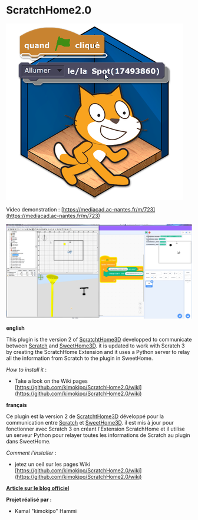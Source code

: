# ScratchHome2.0
![](https://raw.githubusercontent.com/technologiescollege/ScratchHome/master/scratchhome_logo.png)

Video demonstration : [https://mediacad.ac-nantes.fr/m/723](https://mediacad.ac-nantes.fr/m/723)


![](https://github.com/technologiescollege/ScratchHome2.0/blob/master/documentation/8.demo_v1.5.jpg)

**english**

  This plugin is the version 2 of [ScratchtHome3D](https://github.com/technologiescollege/ScratchHome) developped to communicate between [Scratch](https://scratch.mit.edu/) and [SweetHome3D](http://sweethome3d.com/). it is updated to work with Scratch 3 by creating the ScratchHome Extension and it uses a Python server to relay all the information from Scratch to the plugin in SweetHome.

_How to install it_ :

- Take a look on the Wiki pages [https://github.com/kimokipo/ScratchHome2.0/wiki](https://github.com/kimokipo/ScratchHome2.0/wiki)

  
**français**

   Ce plugin est la version 2 de [ScratchtHome3D](https://github.com/technologiescollege/ScratchHome) développé pour la communication entre [Scratch](https://scratch.mit.edu/) et [SweetHome3D](http://sweethome3d.com/). il est mis à jour pour fonctionner avec Scratch 3 en créant l'Extension ScratchHome et il utilise un serveur Python pour relayer toutes les informations de Scratch au plugin dans SweetHome.

_Comment l'installer_ :

- jetez un oeil sur les pages Wiki [https://github.com/kimokipo/ScratchHome2.0/wiki](https://github.com/kimokipo/ScratchHome2.0/wiki)
     

**[Article sur le blog officiel](http://www.sweethome3d.com/blog/2016/04/22/and_you_how_do_you_use_your_sweet_home_3d_episode_13.html)**
  
**Projet réalisé par :**
- Kamal "kimokipo" Hammi

